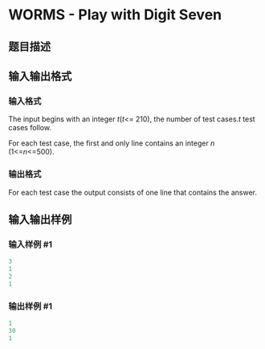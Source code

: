 # WORMS - Play with Digit Seven

## 题目描述

## 输入输出格式

### 输入格式

The input begins with an integer _t_(_t_<= 210), the number of test cases._t_ test cases follow.

For each test case, the first and only line contains an integer _n_ (1<=_n_<=500).

### 输出格式

For each test case the output consists of one line that contains the answer.

## 输入输出样例

### 输入样例 #1

```cpp
3
1
2
1
```


### 输出样例 #1

```cpp
1
30
1
```


